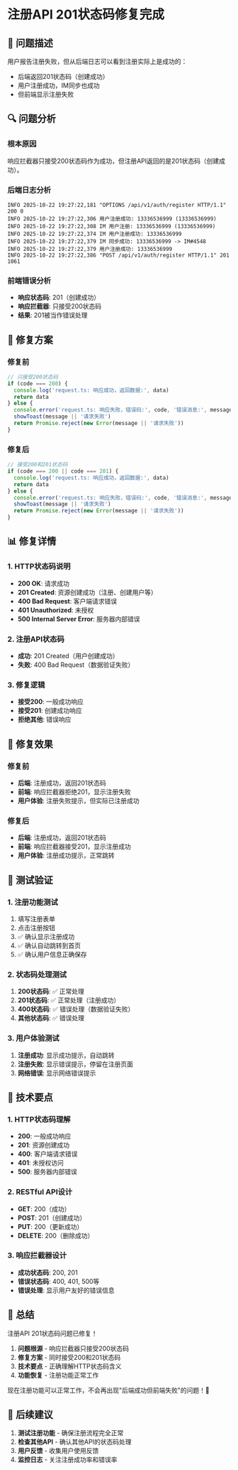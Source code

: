 # 注册API 201状态码修复完成

## 🎯 问题描述

用户报告注册失败，但从后端日志可以看到注册实际上是成功的：
- 后端返回201状态码（创建成功）
- 用户注册成功，IM同步也成功
- 但前端显示注册失败

## 🔍 问题分析

### 根本原因
响应拦截器只接受200状态码作为成功，但注册API返回的是201状态码（创建成功）。

### 后端日志分析
```
INFO 2025-10-22 19:27:22,181 "OPTIONS /api/v1/auth/register HTTP/1.1" 200 0
INFO 2025-10-22 19:27:22,306 用户注册成功: 13336536999 (13336536999)
INFO 2025-10-22 19:27:22,308 IM 用户注册: 13336536999 (13336536999)
INFO 2025-10-22 19:27:22,374 IM 用户注册成功: 13336536999
INFO 2025-10-22 19:27:22,379 IM 同步成功: 13336536999 -> IM#4548
INFO 2025-10-22 19:27:22,379 用户注册成功: 13336536999
INFO 2025-10-22 19:27:22,386 "POST /api/v1/auth/register HTTP/1.1" 201 1061
```

### 前端错误分析
- **响应状态码**: 201（创建成功）
- **响应拦截器**: 只接受200状态码
- **结果**: 201被当作错误处理

## 🔧 修复方案

### 修复前
```javascript
// 只接受200状态码
if (code === 200) {
  console.log('request.ts: 响应成功，返回数据:', data)
  return data
} else {
  console.error('request.ts: 响应失败，错误码:', code, '错误消息:', message)
  showToast(message || '请求失败')
  return Promise.reject(new Error(message || '请求失败'))
}
```

### 修复后
```javascript
// 接受200和201状态码
if (code === 200 || code === 201) {
  console.log('request.ts: 响应成功，返回数据:', data)
  return data
} else {
  console.error('request.ts: 响应失败，错误码:', code, '错误消息:', message)
  showToast(message || '请求失败')
  return Promise.reject(new Error(message || '请求失败'))
}
```

## 📊 修复详情

### 1. HTTP状态码说明
- **200 OK**: 请求成功
- **201 Created**: 资源创建成功（注册、创建用户等）
- **400 Bad Request**: 客户端请求错误
- **401 Unauthorized**: 未授权
- **500 Internal Server Error**: 服务器内部错误

### 2. 注册API状态码
- **成功**: 201 Created（用户创建成功）
- **失败**: 400 Bad Request（数据验证失败）

### 3. 修复逻辑
- **接受200**: 一般成功响应
- **接受201**: 创建成功响应
- **拒绝其他**: 错误响应

## 🚀 修复效果

### 修复前
- **后端**: 注册成功，返回201状态码
- **前端**: 响应拦截器拒绝201，显示注册失败
- **用户体验**: 注册失败提示，但实际已注册成功

### 修复后
- **后端**: 注册成功，返回201状态码
- **前端**: 响应拦截器接受201，显示注册成功
- **用户体验**: 注册成功提示，正常跳转

## 🎯 测试验证

### 1. 注册功能测试
1. 填写注册表单
2. 点击注册按钮
3. ✅ 确认显示注册成功
4. ✅ 确认自动跳转到首页
5. ✅ 确认用户信息正确保存

### 2. 状态码处理测试
1. **200状态码**: ✅ 正常处理
2. **201状态码**: ✅ 正常处理（注册成功）
3. **400状态码**: ✅ 错误处理（数据验证失败）
4. **其他状态码**: ✅ 错误处理

### 3. 用户体验测试
1. **注册成功**: 显示成功提示，自动跳转
2. **注册失败**: 显示错误提示，停留在注册页面
3. **网络错误**: 显示网络错误提示

## 🔧 技术要点

### 1. HTTP状态码理解
- **200**: 一般成功响应
- **201**: 资源创建成功
- **400**: 客户端请求错误
- **401**: 未授权访问
- **500**: 服务器内部错误

### 2. RESTful API设计
- **GET**: 200（成功）
- **POST**: 201（创建成功）
- **PUT**: 200（更新成功）
- **DELETE**: 200（删除成功）

### 3. 响应拦截器设计
- **成功状态码**: 200, 201
- **错误状态码**: 400, 401, 500等
- **错误处理**: 显示用户友好的错误信息

## 🎉 总结

注册API 201状态码问题已修复！

1. **问题根源** - 响应拦截器只接受200状态码
2. **修复方案** - 同时接受200和201状态码
3. **技术要点** - 正确理解HTTP状态码含义
4. **功能恢复** - 注册功能正常工作

现在注册功能可以正常工作，不会再出现"后端成功但前端失败"的问题！🎉

## 🔧 后续建议

1. **测试注册功能** - 确保注册流程完全正常
2. **检查其他API** - 确认其他API的状态码处理
3. **用户反馈** - 收集用户使用反馈
4. **监控日志** - 关注注册成功率和错误率
